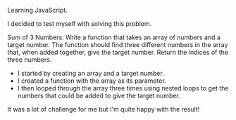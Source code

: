 Learning JavaScript.

I decided to test myself with solving this problem. 

Sum of 3 Numbers: Write a function that takes an array of numbers and a target number. The function should find three different numbers in the array that, 
when added together, give the target number. Return the indices of the three numbers.

- I started by creating an array and a target number.
- I created a function with the array as its parameter.
- I then looped through the array three times using nested loops to get the numbers that could be added to give the target number.

It was a lot of challenge for me but I'm quite happy with the result!
